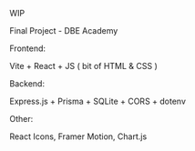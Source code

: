 WIP

Final Project - DBE Academy

Frontend:

Vite + React + JS ( bit of HTML & CSS )

Backend:

Express.js + Prisma + SQLite + CORS + dotenv

Other:

React Icons, Framer Motion, Chart.js
